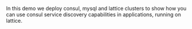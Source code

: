 In this demo we deploy consul, mysql and lattice clusters to show how you can use consul service discovery capabilities in applications, running on lattice.